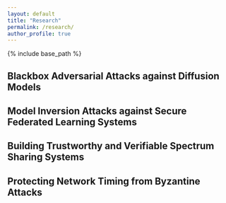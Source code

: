 ```yaml
---
layout: default
title: "Research"
permalink: /research/
author_profile: true
---
```


{% include base_path %}

## Blackbox Adversarial Attacks against Diffusion Models 

## Model Inversion Attacks against Secure Federated Learning Systems

## Building Trustworthy and Verifiable Spectrum Sharing Systems

## Protecting Network Timing from Byzantine Attacks

